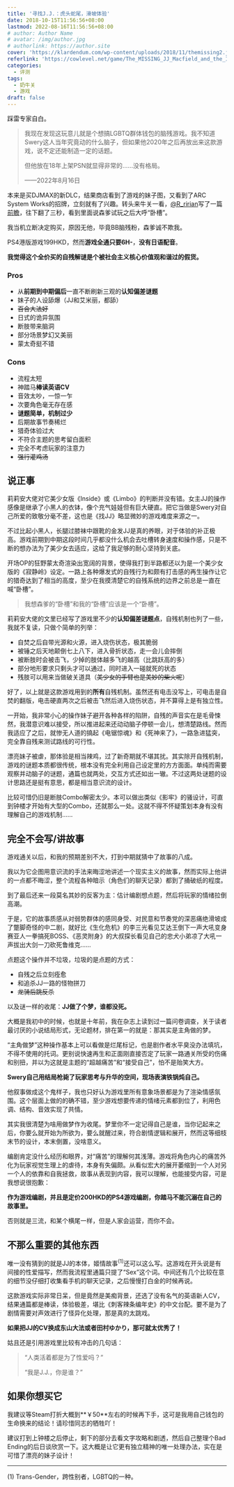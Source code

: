 ```yaml
---
title: '寻找J.J.：虎头蛇尾，滑坡体验'
date: 2018-10-15T11:56:56+08:00
lastmod: 2022-08-16T11:56:56+08:00
# author: Author Name
# avatar: /img/author.jpg
# authorlink: https://author.site
cover: 'https://klardendum.com/wp-content/uploads/2018/11/themissing2.jpg'
referlink: 'https://cowlevel.net/game/The_MISSING_JJ_Macfield_and_the_Island_of_Memories/review/3360098'
categories:
  - 评测
tags:
  - 奶牛关
  - 游戏
draft: false
---
```


踩雷专家自白。

<!--more-->

> 我现在发现这玩意儿就是个想搞LGBTQ群体钱包的脑残游戏。我不知道Swery这人当年究竟动的什么脑子，但如果他2020年之后再放出来这款游戏，说不定还能制造一定的话题。
> 
> 但他放在18年上架PSN就显得非常的……没有格局。
> 
> ——2022年8月16日

本来是买DJMAX的新DLC，结果商店看到了游戏的妹子图，又看到了ARC System Works的招牌，立刻就有了兴趣。转头来牛关一看，[@R_ririan](https://cowlevel.net/people/694565R)写了一篇[前瞻](https://cowlevel.net/article/1998477)，往下翻了三秒，看到里面说森爹试玩之后大呼“卧槽”。

我当机立断决定购买，原因无他，毕竟BB脑残粉，森爹诚不欺我。

PS4港版游戏199HKD，然而**游戏全通只要6H-**，**没有日语配音**。

**我觉得这个全价买的自残解谜是个被社会主义核心价值观和谐过的假货。**

### Pros

- 从**前期到中期偏后**一直不断刷新三观的**认知偏差谜题**
- 妹子的人设舔爆（JJ和艾米丽，都舔）
- <s>百合大法好</s>
- 日式的诡异氛围
- 断肢带来脑洞
- 部分场景梦幻又美丽
- 蒙太奇挺不错

### Cons

- 流程太短
- 神踏马**棒读英语CV**
- 音效太吵，一惊一乍
- 次要角色毫无存在感
- **谜题简单，机制过少**
- 后期故事节奏稀烂
- 猎奇体验过大
- 不符合主题的思考留白面积
- 完全不考虑玩家的注意力
- ~~强行灌鸡汤~~

## 说正事

莉莉安大佬对它美少女版《Inside》或《Limbo》的判断并没有错。女主JJ的操作感像是继承了小黑人的衣钵，像个充气娃娃但有巨大硬直。把它当做是Swery对自己所爱的致敬分毫不差，这也是《找JJ》略显微妙的游戏难度来源之一。

不过比起小黑人，长腿过膝袜中跟靴的金发JJ是真的养眼，对于体验的补正极高。游戏前期到中期这段时间几乎都没什么机会去吐槽转身速度和操作感，只是不断的想办法为了美少女去适应，这给了我足够的耐心坚持到关底。

开场OP的狂野蒙太奇渲染出宽阔的背景，使得我打到半路都还以为是一个美少女版的《寂静岭》设定。一路上各种爆发式的自残行为和颇有打击感的再生操作让它的猎奇达到了相当的高度，至少在我摸清楚它的自残系统的边界之前总是一直在喊“卧槽”。

> 我想森爹的“卧槽”和我的“卧槽”应该是一个“卧槽”。

莉莉安大佬的文里已经写了游戏里不少的**认知偏差谜题点**，自残机制也列了一些，我就不复读，只做个简单的列举：

- 自焚之后自带光源和火源，进入烧伤状态，极其脆弱
- 被锤之后天地颠倒七上八下，进入骨折状态，走一会儿会摔倒
- 被断肢时会被击飞，少掉的肢体越多飞的越高（比跳跃高的多）
- 部分地形要求只剩头才可以通过，同时进入一碰就死的状态
- 残肢可以用来当做破关道具（~~美少女的手臂也是美妙的柴火呢~~）

好了，以上就是这款游戏用到的**所有**自残机制。虽然还有电击没写上，可电击是自焚的翻版，电击硬直两次之后被击飞然后进入烧伤状态，并不算得上是有独立性。

一开始，我非常小心的操作妹子避开各种各样的陷阱，自残的声音实在是毛骨悚然，我潜意识难以接受，所以推进起来还动动脑子停顿一会儿，想清楚路线。然而我适应了之后，就惨无人道的搞起《电锯惊魂》和《死神来了》，一路急进猛突，完全靠自残来测试路线的可行性。

漂亮妹子被虐，那体验是相当辣鸡，过了新奇期就不堪其扰。其实除开自残机制，游戏的谜题本质都很传统，根本没有完全利用自己设定里的方方面面。单纯而需要观察并动脑子的谜题，通篇也就两处，交互方式还如出一辙。不过这两处谜题的设计思路还是挺有意思，都是相当意识流的设计。

比较可惜仍旧是断肢Combo解密太少。本可以做出类似《影牢》的骚设计，可直到钟楼才开始有大型的Combo，还就那么一处。这就不得不怀疑策划本身有没有理解自己的游戏机制……

## 完全不会写/讲故事

游戏通关以后，和我的预期差别不大，打到中期就猜中了故事的八成。

我以为它企图用意识流的手法来晦涩地讲述一个现实主义的故事，然而实际上他讲的一点都不晦涩，整个流程各种暗示（角色们的聊天记录）都到了捅破纸的程度。

到了最后还来一段莫名其妙的反客为主：估计编剧想点题，然后将玩家的情绪拉倒高潮。

于是，它的故事质感从对弱势群体的感同身受、对民意和节奏党的深恶痛绝滑坡成了蹩脚奇怪的中二剧，就好比《生化危机》的李三光看见艾达王倒下一声大吼变身赛亚人一拳搞死BOSS、《恶灵附身》的大叔探长看见自己的忠犬小弟凉了大吼一声拔出大剑一刀砍死鲁维克……

点题这个操作并不垃圾，垃圾的是点题的方式：

- 自残之后立刻痊愈
- 和追杀JJ一路的怪物拼刀
- ~~龙骑后跳反杀~~

以及谜一样的收尾：**JJ做了个梦，谁都没死。**

大概是我初中的时候，也就是十年前，我在杂志上读到过一篇问卷调查，关于读者最讨厌的小说结局形式，无论题材，排在第一的就是：那其实是主角做的梦。

“主角做梦”这种操作基本上可以看做是烂尾标记，也是剧作者水平臭没办法填坑，不得不使用的托词。更别说快速再生和正面刚直接否定了玩家一路通关所受的伤痛和别扭，并以为这就是主题的“超越痛苦”和“接受自己”，怕不是贻笑大方。

**Swery自己用结局枪毙了玩家思考与升华的空间，现场表演铁锅炖自己。**

他叙事做成这个鬼样子，我也只好认为游戏里所有意象场景都是为了渲染情感氛围。这个层面上做的的确不错，至少游戏想要传递的情绪元素都到位了，利用色调、结构、音效实现了共情。

其实我很清楚为啥用做梦作为收尾。梦里你不一定记得自己是谁，当你记起来之后，你要么就开始为所欲为，要么就醒过来，符合剧情逻辑和展开，然而这等细枝末节的设计，本末倒置，没啥意义。

编剧肯定没什么经历和眼界，对“痛苦”的理解何其浅薄。游戏将角色内心的痛苦外化为玩家视觉生理上的虐待，本身有失偏颇。从看似宏大的展开萎缩到一个人对另一个人的依靠和自我拯救，故事从表现到内容，我可以理解，也能接受内容，可是我想说很抱歉：

**作为游戏编剧，并且是定价200HKD的PS4游戏编剧，你踏马不能沉溺在自己的故事里。**

否则就是三流，和某个横尾一样，但是人家会运营，而你不会。

## 不那么重要的其他东西

唯一没有猜到的就是JJ的本体，姬情故事<sup>(1)</sup>还可以这么写。这游戏在开头说是有间接的性爱描写，然而我流程里通篇只提了“Sex”这个词。中间还有几个比较在意的细节没仔细打收集看手机的聊天记录，之后慢慢打白金的时候再说。

这款游戏实际非常日呆，但是竟然是美痴背景，还选了没有名气的英语新人CV，结果通篇都是棒读，体验极差，堪比《刺客辣条编年史》的中文台配。要不是为了剧情需要对声效进行了怪异化处理，那是真的太跳戏。

**如果把JJ的CV换成东山大法或者田村ゆかり，那可就太优秀了！**

姑且还是引用游戏里比较有冲击的几句话：

> “人类活着都是为了性爱吗？”
> 
> “我是J.J.，你是谁？”

## 如果你想买它

我建议等Steam打折大概到**￥50**左右的时候再下手，这可是我用自己钱包的生命换来的结论！请珍惜同志的牺牲吖！

建议打到上钟楼之后停止，剩下的部分去看文字攻略和剧透，然后自己整理个Bad Ending的后日谈欣赏一下。这大概是让它更有独立精神的唯一处理办法，实在是可惜了漂亮的妹子设计！

* * *

(1) Trans-Gender，跨性别者，LGBTQ的一种。
